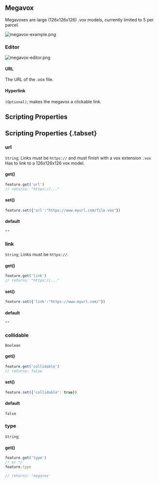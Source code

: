 ## Megavox

Megavoxes are large (126x126x126) .vox models, currently limited to 5 per parcel.

![megavox-example.png](/megavox-example.png)

### Editor

![megavox-editor.png](/megavox-editor.png)

#### URL

The URL of the .vox file.

#### Hyperlink

`(Optional)`; makes the megavox a clickable link.


## Scripting Properties
## Scripting Properties {.tabset}
### url
`String`; Links must be `https://` and must finish with a vox extension `.vox`
Has to link to a 126x126x126 vox model.

#### get()

```js
feature.get('url')
// returns: "https://..."
```

#### set()

```js
feature.set({'url':"https://www.myurl.com/file.vox"})
```

#### default

`""`

### link
`String`; Links must be `https://`.

#### get()

```js
feature.get('link')
// returns: "https://..."
```

#### set()

```js
feature.set({'link':"https://www.myurl.com/"})
```

#### default

`""`

### collidable
`Boolean`

#### get()

```js
feature.get('collidable')
// returns: false
```

#### set()

```js
feature.set({'collidable': true})
```

#### default

`false`

### type
`String`;

#### get()

```js
feature.get('type')
/* or */
feature.type

// returns: 'megavox'
```